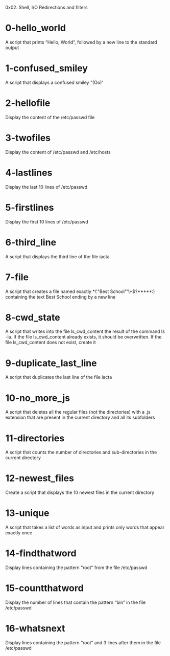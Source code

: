 0x02. Shell, I/O Redirections and filters

# 0-hello_world
A script that prints “Hello, World”, followed by a new line to the standard output

# 1-confused_smiley
A script that displays a confused smiley "(Ôo)'

# 2-hellofile
Display the content of the /etc/passwd file

# 3-twofiles
Display the content of /etc/passwd and /etc/hosts

# 4-lastlines
Display the last 10 lines of /etc/passwd

# 5-firstlines
Display the first 10 lines of /etc/passwd

# 6-third_line
A script that displays the third line of the file iacta

# 7-file
A script that creates a file named exactly \*\\'"Best School"\'\\*$\?\*\*\*\*\*:) containing the text Best School ending by a new line

# 8-cwd_state
A script that writes into the file ls_cwd_content the result of the command ls -la. If the file ls_cwd_content already exists, it should be overwritten. If the file ls_cwd_content does not exist, create it

# 9-duplicate_last_line
A script that duplicates the last line of the file iacta

# 10-no_more_js
A script that deletes all the regular files (not the directories) with a .js extension that are present in the current directory and all its subfolders

# 11-directories
A script that counts the number of directories and sub-directories in the current directory

# 12-newest_files
Create a script that displays the 10 newest files in the current directory

# 13-unique
A script that takes a list of words as input and prints only words that appear exactly once

# 14-findthatword
Display lines containing the pattern “root” from the file /etc/passwd

# 15-countthatword
Display the number of lines that contain the pattern “bin” in the file /etc/passwd

# 16-whatsnext
Display lines containing the pattern “root” and 3 lines after them in the file /etc/passwd





























